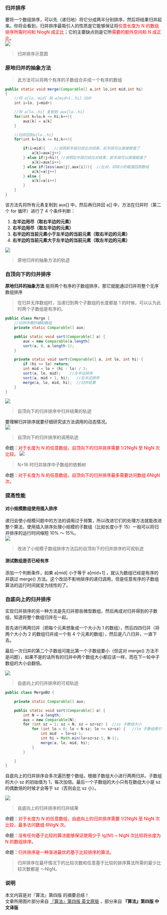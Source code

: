 ﻿### 归并排序
要将一个数组排序，可以先（递归地）将它分成两半分别排序，然后将结果归并起来。你将会看到，归并排序最吸引人的性质是它能够保证将<font color="red">任意长度为 N 的数组排序所需时间和 NlogN 成正比</font>；它的主要缺点则是它所<font color="red">需要的额外空间和 N 成正比</font>。  
![](http://os6ycxx7w.bkt.clouddn.com/github/blog/algorithm_3/mergesort-overview.png)  
>归并排序示意图

### 原地归并的抽象方法
> 此方法可以将两个有序的子数组合并成一个有序的数组


``` java
public static void merge(Comparable[] a,int lo,int mid,int hi)
{
	//将 a[lo..mid] 和 a[mid+1..hi] 归并
	int i=lo, j=mid+1

	//将 a[lo..hi] 复制到 aux[lo..hi]
	for(int k=lo;k <= hi;k++){
		aux[k] = a[k]
	}

	//归并回到a[lo..hi]
	for(int k=lo;k <= hi;k++){

		if(i>mid){    //说明前半段已经比对结束，后半段可以直接赋值了
			a[k]=aux[j++]
		} else if(j>hi){ //说明后半段已经比对结束，前半段可以直接赋值了
			a[k]=aux[i++]
		} else if(less(aux[j],aux[i])){  //比对，将较小的赋值回原数组
			a[k]=a[j++]
		} else {
			a[k]=a[i++]
		}
	}
}
```

该方法先将所有元素复制到 aux[] 中，然后再归并回 a[] 中，方法在归并时（第二个 for 循环）进行了 4 个条件判断：
 1. **左半边用尽（取右半边的元素）**
 2. **右半边用尽（取左半边的元素）**
 3. **右半边的当前元素小于左半边的当前元素（取右半边的元素）**
 4. **右半边的当前元素大于左半边的当前元素（取左半边的元素）**

![](http://os6ycxx7w.bkt.clouddn.com/github/blog/algorithm_3/merge.png)  
> 原地归并的抽象方法的轨迹

### 自顶向下的归并排序
**原地归并的抽象方法** 能将两个有序的子数组排序，那它就能通过归并将整个无序数组排序
> 在归并无序数组时，当递归到两个子数组的长度都是 1 的时候，可以认为此时两个子数组是有序的。  

``` java
public class Merge {
	//归并所需的辅助数组
	private static Comparable[] aux;

    public static void sort(Comparable[] a) {
        aux = new Comparable[a.length]
        sort(a, 0, a.length-1);
    }

    private static void sort(Comparable[] a, int lo, int hi) {
        if (hi <= lo) return;
        int mid = lo + (hi - lo) / 2;
        sort(a, lo, mid);    //左半边排序
        sort(a, mid + 1, hi);   //右半边排序
        merge(a, lo, mid, hi);  //归并结果
    }
}
```

![](http://os6ycxx7w.bkt.clouddn.com/github/blog/algorithm_3/mergesortTD.png)  
> 自顶向下的归并排序中归并结果的轨迹

要理解归并排序就要仔细研究该方法调用的动态情况。  
![](http://os6ycxx7w.bkt.clouddn.com/github/blog/algorithm_3/algorithm_3_1.png)  
> 自顶向下的归并排序的调用轨迹

命题：<font color="red">对于长度为 N 的任意数组，自顶向下的归并排序需要 1/2NlgN 至 NlgN 次比较。</font>
![](http://os6ycxx7w.bkt.clouddn.com/github/blog/algorithm_3/algorithm_3_2.png)   
> N=16 时归并排序中子数组的依赖树

命题：<font color="red">对于长度为 N 的任意数组，自顶向下的归并排序最多需要访问数组 6NlgN 次。</font>  

### 提高性能
#### 对小规模数组使用插入排序  
递归会使小规模问题中的方法的调用过于频繁，所以改进它们的处理方法就能改进整个算法，使用插入排序处理小规模的子数组（比如长度小于 15）一般可以将归并排序的运行时间缩短 10% ～ 15%。  
![](http://os6ycxx7w.bkt.clouddn.com/github/blog/algorithm_3/mergesortTD-bars.png)     
> 改进了小规模子数组排序方法后的自顶向下的归并排序的可视轨迹

#### 测试数组是否已经有序
添加一个判断条件，如果 a[mid] 小于等于 a[mid+1] ，就认为数组已经是有序的并跳过 merge() 方法。这个改动不影响排序的递归调用，但是任意有序的子数组算法的运行时间就变为线性的了。

### 自底向上的归并排序
实现归并排序的另一种方法是先归并那些微型数组，然后再成对归并得到的子数组，知道将整个数组归并在一起。

首先进行两两归并（把每个元素想象成一个大小为 1 的数组），然后四四归并（将两个大小为 2 的数组归并成一个有 4 个元素的数组），然后是八八归并，一直下去。  

最后一次归并的第二个子数组可能比第一个子数组要小（但这对 merge() 方法不是问题），如果不是的话所有的归并中两个数组大小都应该一样，而在下一轮中子数组的大小会翻倍。  

![](http://os6ycxx7w.bkt.clouddn.com/github/blog/algorithm_3/algorithm_3_3.png)  
> 自底向上的归并排序的可视轨迹

``` java
public class MergeBU {

	private static Comparable[] aux;

    public static void sort(Comparable[] a) {
        int N = a.length;
        aux = new Comparable[N];
        for (int sz = 1; sz < N; sz = sz+sz) {  //sz 子数组大小
            for (int lo = 0; lo < N-sz; lo += sz+sz) {   //lo 子数组索引
                int mid  = lo+sz-1;
                int hi = Math.min(lo+sz+sz-1, N-1);
                merge(a, lo, mid, hi);
            }
        }

    }
}
```

自底向上的归并排序会多次遍历整个数组，根据子数组大小进行两两归并。子数组的大小 sz 的初始值为 1，每次加倍。最后一个子数组的大小只有在数组大小是 sz 的偶数倍的时候才会等于 sz（否则会比 sz 小）。  

![](http://os6ycxx7w.bkt.clouddn.com/github/blog/algorithm_3/mergesortBU.png)  
> 自底向上的归并排序的归并结果

命题：<font color="red">对于长度为 N 的任意数组，自底向上的归并排序需要 1/2NlgN 至 NlgN 次比较，最多访问数组 6NlgN 次。</font>

命题：<font color="red">没有任何基于比较的算法能够保证使用少于 lg(N!) ~ NlgN 次比较将长度为 N 的数组排序。</font>  

命题：<font color="red">归并排序是一种渐进最优的基于比较排序的算法。</font>   
> 归并排序在最坏情况下的比较次数和任意基于比较的排序算法所需的最少比较次数都是 ～NlgN。


### 说明
本文内容是对『算法』第四版 的摘要总结！  
文章所用图片部分来自 [『算法』第四版 英文原版](http://algs4.cs.princeton.edu/home/) ，部分来自 **『算法』第四版 中文译版**
